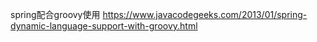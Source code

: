 

spring配合groovy使用
https://www.javacodegeeks.com/2013/01/spring-dynamic-language-support-with-groovy.html